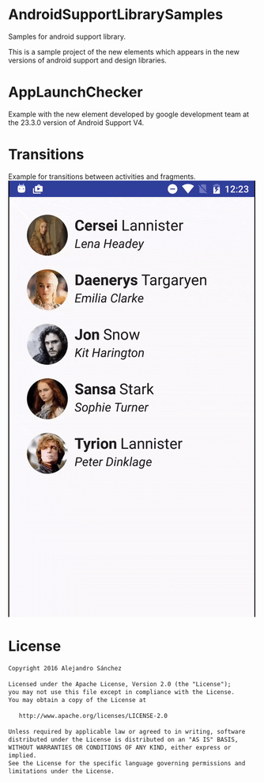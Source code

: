 # AndroidSupportLibrarySamples

Samples for android support library.

This is a sample project of the new elements which appears in the new versions of android support
 and design libraries.

# AppLaunchChecker
Example with the new element developed by google development team at the 23.3.0 version of
Android Support V4.

# Transitions
Example for transitions between activities and fragments.
![Transitions](https://raw.githubusercontent.com/asanchezyu/AndroidSupportLibrarySamples/master/art/transitions.gif)

# License
    Copyright 2016 Alejandro Sánchez

    Licensed under the Apache License, Version 2.0 (the "License");
    you may not use this file except in compliance with the License.
    You may obtain a copy of the License at

       http://www.apache.org/licenses/LICENSE-2.0

    Unless required by applicable law or agreed to in writing, software
    distributed under the License is distributed on an "AS IS" BASIS,
    WITHOUT WARRANTIES OR CONDITIONS OF ANY KIND, either express or implied.
    See the License for the specific language governing permissions and
    limitations under the License.

